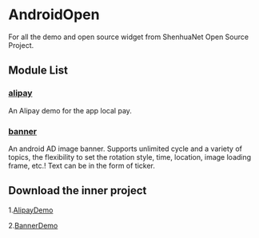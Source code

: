 # AndroidOpen

For all the demo and open source widget from ShenhuaNet Open Source Project.

## Module List
### [alipay](https://github.com/shenhuanet/AndroidOpen/tree/master/alipay)
An Alipay demo for the app local pay.
### [banner](https://github.com/shenhuanet/AndroidOpen/tree/master/banner)
An android AD image banner. Supports unlimited cycle and a variety of topics, the flexibility to set the rotation style, time, location, image loading frame, etc.!
Text can be in the form of ticker.

## Download the inner project
1.[AlipayDemo](https://github.com/shenhuanet/AndroidOpen/raw/master/--Downloads/AlipayDemo.zip)

2.[BannerDemo](https://github.com/shenhuanet/AndroidOpen/raw/master/--Downloads/BannerDemo.zip)